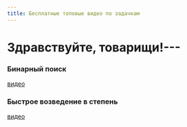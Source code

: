 ```yaml
---
title: Бесплатные топовые видео по задачкам
---
```


# Здравствуйте, товарищи!---

### Бинарный поиск
[видео](https://youtu.be/fZ9VKq8ybq4)
### Быстрое возведение в степень
[видео](https://youtu.be/swktXq5COtI)
